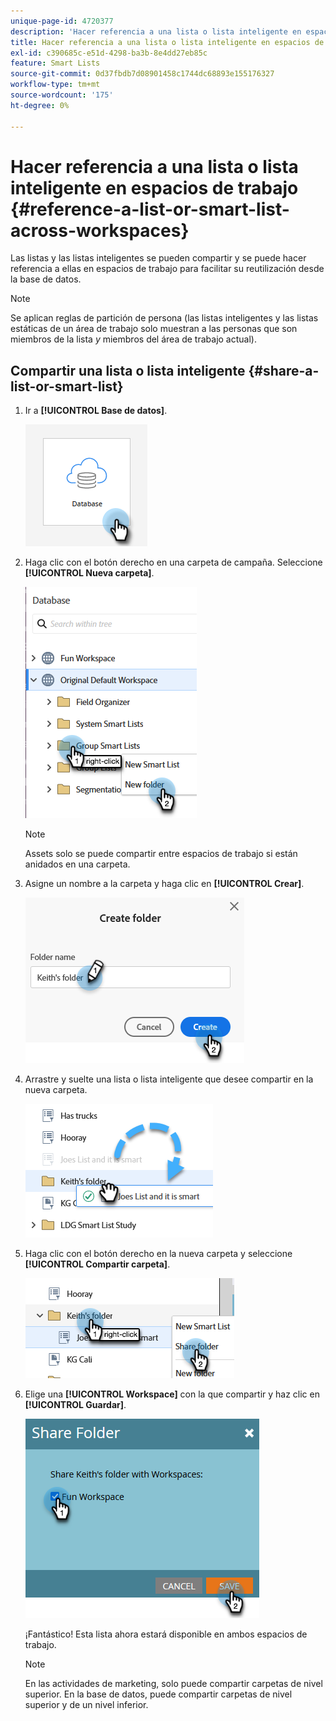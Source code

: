 ```yaml
---
unique-page-id: 4720377
description: 'Hacer referencia a una lista o lista inteligente en espacios de trabajo: documentos de Marketo, documentación del producto'
title: Hacer referencia a una lista o lista inteligente en espacios de trabajo
exl-id: c390685c-e51d-4298-ba3b-8e4dd27eb85c
feature: Smart Lists
source-git-commit: 0d37fbdb7d08901458c1744dc68893e155176327
workflow-type: tm+mt
source-wordcount: '175'
ht-degree: 0%

---
```


# Hacer referencia a una lista o lista inteligente en espacios de trabajo {#reference-a-list-or-smart-list-across-workspaces}

Las listas y las listas inteligentes se pueden compartir y se puede hacer referencia a ellas en espacios de trabajo para facilitar su reutilización desde la base de datos.

>[!NOTE]
>
>Se aplican reglas de partición de persona (las listas inteligentes y las listas estáticas de un área de trabajo solo muestran a las personas que son miembros de la lista _y_ miembros del área de trabajo actual).

## Compartir una lista o lista inteligente {#share-a-list-or-smart-list}

1. Ir a **[!UICONTROL Base de datos]**.

   ![](assets/reference-a-list-or-smart-list-across-workspaces-1.png)

1. Haga clic con el botón derecho en una carpeta de campaña. Seleccione **[!UICONTROL Nueva carpeta]**.

   ![](assets/reference-a-list-or-smart-list-across-workspaces-2.png)

   >[!NOTE]
   >
   >Assets solo se puede compartir entre espacios de trabajo si están anidados en una carpeta.

1. Asigne un nombre a la carpeta y haga clic en **[!UICONTROL Crear]**.

   ![](assets/reference-a-list-or-smart-list-across-workspaces-3.png)

1. Arrastre y suelte una lista o lista inteligente que desee compartir en la nueva carpeta.

   ![](assets/reference-a-list-or-smart-list-across-workspaces-4.png)

1. Haga clic con el botón derecho en la nueva carpeta y seleccione **[!UICONTROL Compartir carpeta]**.

   ![](assets/reference-a-list-or-smart-list-across-workspaces-5.png)

1. Elige una **[!UICONTROL Workspace]** con la que compartir y haz clic en **[!UICONTROL Guardar]**.

   ![](assets/reference-a-list-or-smart-list-across-workspaces-6.png)

   ¡Fantástico! Esta lista ahora estará disponible en ambos espacios de trabajo.

   >[!NOTE]
   >
   >En las actividades de marketing, solo puede compartir carpetas de nivel superior. En la base de datos, puede compartir carpetas de nivel superior y de un nivel inferior.
